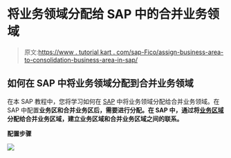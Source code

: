 # 将业务领域分配给 SAP 中的合并业务领域

> 原文:[https://www . tutorial kart . com/sap-Fico/assign-business-area-to-consolidation-business-area-in-sap/](https://www.tutorialkart.com/sap-fico/assign-business-area-to-consolidation-business-area-in-sap/)

## 如何在 SAP 中将业务领域分配到合并业务领域

在本 SAP 教程中，您将学习如何在 [SAP](https://www.tutorialkart.com/sap/what-is-sap-definition-of-erp-sap-systems/) 中将业务领域分配给合并业务领域。在 SAP 中配置**业务区和合并业务区后，需要进行分配。在 SAP 中，通过将[业务区域](https://www.tutorialkart.com/sap-fico/define-business-area-in-sap/)分配给合并业务区域，建立业务区域和合并业务区域之间的联系。**

**配置步骤**

[![](../Images/925da31b32d6bc3827932f6c8afb11bb.png)](https://www.tutorialkart.com/)